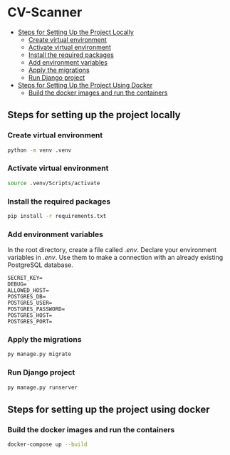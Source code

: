 # CV-Scanner

- [Steps for Setting Up the Project Locally](#steps-for-setting-up-the-project-locally)
    - [Create virtual environment](#create-virtual-environment)
    - [Activate virtual environment](#activate-virtual-environment)
    - [Install the required packages](#install-the-required-packages)
    - [Add environment variables](#add-environment-variables)
    - [Apply the migrations](#apply-the-migrations)
    - [Run Django project](#run-django-project)
- [Steps for Setting Up the Project Using Docker](#steps-for-setting-up-the-project-using-docker)
    - [Build the docker images and run the containers](#build-the-docker-images-and-run-the-containers)

## Steps for setting up the project locally

### Create virtual environment
```bash
python -m venv .venv
```

### Activate virtual environment
```bash
source .venv/Scripts/activate
```

### Install the required packages
```bash
pip install -r requirements.txt
```

### Add environment variables
In the root directory, create a file called *.env*.
Declare your environment variables in *.env*. Use them to make a connection with an already existing PostgreSQL database.
```
SECRET_KEY=
DEBUG=
ALLOWED_HOST=
POSTGRES_DB=
POSTGRES_USER=
POSTGRES_PASSWORD=
POSTGRES_HOST=
POSTGRES_PORT=
```

### Apply the migrations
```bash
py manage.py migrate
```

### Run Django project
```bash
py manage.py runserver
```

## Steps for setting up the project using docker

### Build the docker images and run the containers
```bash
docker-compose up --build
```